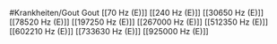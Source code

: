 #Krankheiten/Gout
Gout
[[70 Hz (E)]]
[[240 Hz (E)]]
[[30650 Hz (E)]]
[[78520 Hz (E)]]
[[197250 Hz (E)]]
[[267000 Hz (E)]]
[[512350 Hz (E)]]
[[602210 Hz (E)]]
[[733630 Hz (E)]]
[[925000 Hz (E)]]